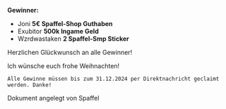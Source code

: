**Gewinner:**
- Joni  **5€ Spaffel-Shop Guthaben**
- Exubitor **500k Ingame Geld**
- Wzrdwastaken **2 Spaffel-Smp Sticker**

Herzlichen Glückwunsch an alle Gewinner!

Ich wünsche euch frohe Weihnachten!






```
Alle Gewinne müssen bis zum 31.12.2024 per Direktnachricht geclaimt werden. Danke!
```



Dokument angelegt von Spaffel